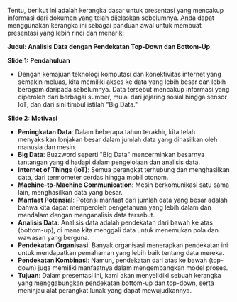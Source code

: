 
Tentu, berikut ini adalah kerangka dasar untuk presentasi yang mencakup informasi dari dokumen yang telah dijelaskan sebelumnya. Anda dapat menggunakan kerangka ini sebagai panduan awal untuk membuat presentasi yang lebih rinci dan menarik:

**Judul: Analisis Data dengan Pendekatan Top-Down dan Bottom-Up**

**Slide 1: Pendahuluan**

- Dengan kemajuan teknologi komputasi dan konektivitas internet yang
  semakin meluas, kita memiliki akses ke data yang lebih besar dan lebih
  beragam daripada sebelumnya. Data tersebut mencakup informasi yang
  diperoleh dari berbagai sumber, mulai dari jejaring sosial hingga sensor
  IoT, dan dari sini timbul istilah "Big Data."

**Slide 2: Motivasi**

- **Peningkatan Data**: Dalam beberapa tahun terakhir, kita telah menyaksikan lonjakan besar dalam jumlah data yang dihasilkan oleh manusia dan mesin.
- **Big Data**: Buzzword seperti "Big Data" mencerminkan besarnya tantangan yang dihadapi dalam pengelolaan dan analisis data.
- **Internet of Things (IoT)**: Semua perangkat terhubung dan menghasilkan data, dari termometer cerdas hingga mobil otonom.
- **Machine-to-Machine Communication**: Mesin berkomunikasi satu sama lain, menghasilkan data yang besar.
- **Manfaat Potensial**: Potensi manfaat dari jumlah data yang besar adalah bahwa kita dapat memperoleh pengetahuan yang lebih dalam dan mendalam dengan menganalisis data tersebut.
- **Analisis Data**: Analisis data adalah pendekatan dari bawah ke atas (bottom-up), di mana kita menggali data untuk menemukan pola dan wawasan yang berguna.
- **Pendekatan Organisasi**: Banyak organisasi menerapkan pendekatan ini untuk mendapatkan pemahaman yang lebih baik tentang data mereka.
- **Pendekatan Kombinasi**: Namun, pendekatan dari atas ke bawah (top-down) juga memiliki manfaatnya dalam mengembangkan model proses.
- **Tujuan**: Dalam presentasi ini, kami akan menyelidiki sebuah kerangka yang menggabungkan pendekatan bottom-up dan top-down, serta meninjau alat perangkat lunak yang dapat mewujudkannya.
